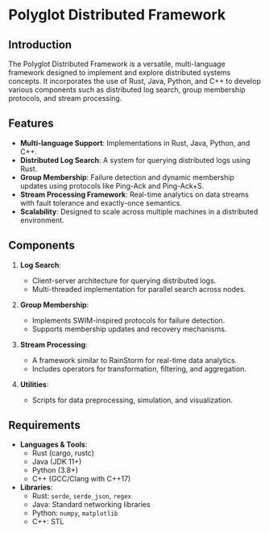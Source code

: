 # Polyglot Distributed Framework

## Introduction

The Polyglot Distributed Framework is a versatile, multi-language framework designed to implement and explore distributed systems concepts. It incorporates the use of Rust, Java, Python, and C++ to develop various components such as distributed log search, group membership protocols, and stream processing.

## Features

- **Multi-language Support**: Implementations in Rust, Java, Python, and C++.
- **Distributed Log Search**: A system for querying distributed logs using Rust.
- **Group Membership**: Failure detection and dynamic membership updates using protocols like Ping-Ack and Ping-Ack+S.
- **Stream Processing Framework**: Real-time analytics on data streams with fault tolerance and exactly-once semantics.
- **Scalability**: Designed to scale across multiple machines in a distributed environment.

## Components

1. **Log Search**:
   - Client-server architecture for querying distributed logs.
   - Multi-threaded implementation for parallel search across nodes.

2. **Group Membership**:
   - Implements SWIM-inspired protocols for failure detection.
   - Supports membership updates and recovery mechanisms.

3. **Stream Processing**:
   - A framework similar to RainStorm for real-time data analytics.
   - Includes operators for transformation, filtering, and aggregation.

4. **Utilities**:
   - Scripts for data preprocessing, simulation, and visualization.

## Requirements

- **Languages & Tools**:
  - Rust (cargo, rustc)
  - Java (JDK 11+)
  - Python (3.8+)
  - C++ (GCC/Clang with C++17)
- **Libraries**:
  - Rust: `serde`, `serde_json`, `regex`
  - Java: Standard networking libraries
  - Python: `numpy`, `matplotlib`
  - C++: STL

